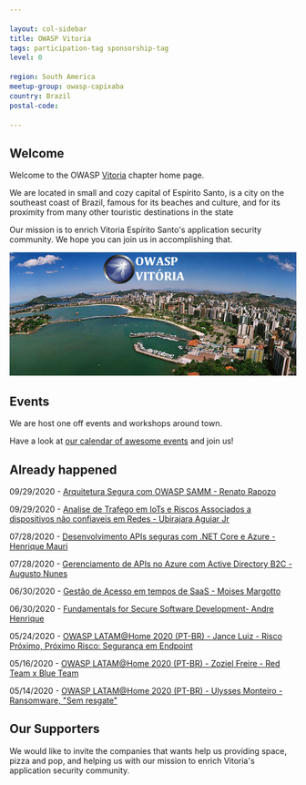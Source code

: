 ```yaml
---

layout: col-sidebar
title: OWASP Vitoria
tags: participation-tag sponsorship-tag
level: 0

region: South America
meetup-group: owasp-capixaba
country: Brazil
postal-code: 

---
```


## Welcome
Welcome to the OWASP
[Vitoria](https://en.wikipedia.org/wiki/Vit%C3%B3ria,_Esp%C3%ADrito_Santo) chapter home page.

We are located in small and cozy capital of Espírito Santo, is a city on the southeast coast of Brazil, famous for its beaches and culture, and for its proximity from many other touristic destinations in the state

Our mission is to enrich Vitoria Espírito Santo's application security community. We
hope you can join us in accomplishing that.

![Vitoria, ES](assets/images/Owaspvitoria02.jpg)

## Events

We are host one off events and workshops around town.

Have a look at [our calendar of awesome
events](https://linktr.ee/owaspvix) and join us\!

## Already happened

09/29/2020 - [Arquitetura Segura com OWASP SAMM - Renato Rapozo](https://www.youtube.com/watch?v=X79awOv650A) 

09/29/2020 - [Analise de Trafego em IoTs e Riscos Associados a dispositivos não confiaveis em Redes - Ubirajara Aguiar Jr](https://www.youtube.com/watch?v=X79awOv650A) 

07/28/2020 - [Desenvolvimento APIs seguras com .NET Core e Azure - Henrique Mauri](https://www.youtube.com/watch?v=LG3PznUUJsQ) 

07/28/2020 - [Gerenciamento de APIs no Azure com Active Directory B2C - Augusto Nunes](https://www.youtube.com/watch?v=LG3PznUUJsQ)

06/30/2020 - [Gestão de Acesso em tempos de SaaS - Moises Margotto](https://www.youtube.com/watch?v=ECU5sW48svw)

06/30/2020 - [Fundamentals for Secure Software Development- Andre Henrique](https://www.youtube.com/watch?v=ECU5sW48svw) 

05/24/2020 - [OWASP LATAM@Home 2020 (PT-BR) - Jance Luiz - Risco Próximo, Próximo Risco: Segurança em Endpoint](https://www.youtube.com/watch?v=JABMvGU7swU&ab_channel=OWASPLATAM)

05/16/2020 - [OWASP LATAM@Home 2020 (PT-BR) - Zoziel Freire - Red Team x Blue Team](https://www.youtube.com/watch?v=FTDuadD6bTg&ab_channel=OWASPLATAM)

05/14/2020 - [OWASP LATAM@Home 2020 (PT-BR) - Ulysses Monteiro - Ransomware, "Sem resgate"](https://www.youtube.com/watch?v=hHyQ92jmTRo&ab_channel=OWASPLATAM)


## Our Supporters

We would like to invite the companies that wants help us providing 
space, pizza and pop, and helping us with our mission to enrich
Vitoria's application security community.
